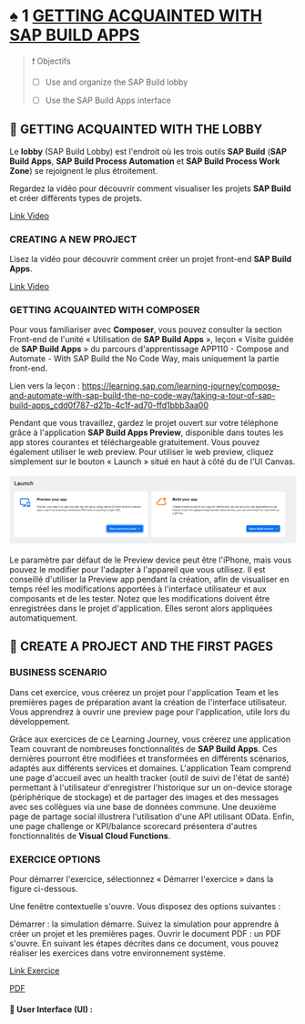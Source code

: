 # ♠ 1 [GETTING ACQUAINTED WITH SAP BUILD APPS](https://learning.sap.com/learning-journeys/develop-apps-with-sap-build-apps-using-drag-and-drop-simplicity/getting-acquainted-with-sap-build-apps-_fa9d5799-a3c6-40c0-bb5d-dbfa4eedca18)

> :exclamation: Objectifs
>
> - [ ] Use and organize the SAP Build lobby
>
> - [ ] Use the SAP Build Apps interface

## :closed_book: GETTING ACQUAINTED WITH THE LOBBY

Le **lobby** (SAP Build Lobby) est l'endroit où les trois outils **SAP Build** (**SAP Build Apps**, **SAP Build Process Automation** et **SAP Build Process Work Zone**) se rejoignent le plus étroitement.

Regardez la vidéo pour découvrir comment visualiser les projets **SAP Build** et créer différents types de projets.

[Link Video](https://learning.sap.com/learning-journeys/develop-apps-with-sap-build-apps-using-drag-and-drop-simplicity/getting-acquainted-with-sap-build-apps-_fa9d5799-a3c6-40c0-bb5d-dbfa4eedca18)

### CREATING A NEW PROJECT

Lisez la vidéo pour découvrir comment créer un projet front-end **SAP Build Apps**.

[Link Video](https://learning.sap.com/learning-journeys/develop-apps-with-sap-build-apps-using-drag-and-drop-simplicity/getting-acquainted-with-sap-build-apps-_fa9d5799-a3c6-40c0-bb5d-dbfa4eedca18)

### GETTING ACQUAINTED WITH COMPOSER

Pour vous familiariser avec **Composer**, vous pouvez consulter la section Front-end de l'unité « Utilisation de **SAP Build Apps** », leçon « Visite guidée de **SAP Build Apps** » du parcours d'apprentissage APP110 - Compose and Automate - With SAP Build the No Code Way, mais uniquement la partie front-end.

Lien vers la leçon : https://learning.sap.com/learning-journey/compose-and-automate-with-sap-build-the-no-code-way/taking-a-tour-of-sap-build-apps_cdd0f787-d21b-4c1f-ad70-ffd1bbb3aa00

Pendant que vous travaillez, gardez le projet ouvert sur votre téléphone grâce à l'application **SAP Build Apps Preview**, disponible dans toutes les app stores courantes et téléchargeable gratuitement. Vous pouvez également utiliser le web preview. Pour utiliser le web preview, cliquez simplement sur le bouton « Launch » situé en haut à côté du de l'UI Canvas.

![](./RESSOURCES/U1_PreviewAndBuild.png)

Le paramètre par défaut de le Preview device peut être l'iPhone, mais vous pouvez le modifier pour l'adapter à l'appareil que vous utilisez. Il est conseillé d'utiliser la Preview app pendant la création, afin de visualiser en temps réel les modifications apportées à l'interface utilisateur et aux composants et de les tester. Notez que les modifications doivent être enregistrées dans le projet d'application. Elles seront alors appliquées automatiquement.

## :closed_book: CREATE A PROJECT AND THE FIRST PAGES

### BUSINESS SCENARIO

Dans cet exercice, vous créerez un projet pour l'application Team et les premières pages de préparation avant la création de l'interface utilisateur. Vous apprendrez à ouvrir une preview page pour l'application, utile lors du développement.

Grâce aux exercices de ce Learning Journey, vous créerez une application Team couvrant de nombreuses fonctionnalités de **SAP Build Apps**. Ces dernières pourront être modifiées et transformées en différents scénarios, adaptés aux différents services et domaines. L'application Team comprend une page d'accueil avec un health tracker (outil de suivi de l'état de santé) permettant à l'utilisateur d'enregistrer l'historique sur un on-device storage (périphérique de stockage) et de partager des images et des messages avec ses collègues via une base de données commune. Une deuxième page de partage social illustrera l'utilisation d'une API utilisant OData. Enfin, une page challenge or KPI/balance scorecard présentera d'autres fonctionnalités de **Visual Cloud Functions**.

### EXERCICE OPTIONS

Pour démarrer l'exercice, sélectionnez « Démarrer l'exercice » dans la figure ci-dessous.

Une fenêtre contextuelle s'ouvre. Vous disposez des options suivantes :

Démarrer : la simulation démarre. Suivez la simulation pour apprendre à créer un projet et les premières pages.
Ouvrir le document PDF : un PDF s'ouvre. En suivant les étapes décrites dans ce document, vous pouvez réaliser les exercices dans votre environnement système.

[Link Exercice](https://learnsap.enable-now.cloud.sap/pub/mmcp/index.html?show=project!PR_3DE293A3C85CAFA7:uebung)

[PDF](./RESSOURCES/Exercise%20-%20Unit%201%20-%20Module%203%20-%20001.pdf)

#### :small_red_triangle_down: User Interface (UI) :
